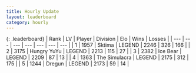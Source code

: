 ```yaml
---
title: Hourly Update
layout: leaderboard
category: hourly
---
```


{: .leaderboard}
| Rank | LV | Player | Division | Elo | Wins | Losses |
| --- | --- | --- | --- | --- | --- | --- |
| <span data-change="0">1</span> | 1957 | <span title="ID: 353063">Sktima</span> | LEGEND | <span data-change="0">2246</span> | <span data-change="0">326</span> | <span data-change="0">166</span> |
| <span data-change="1">2</span> | 3175 | <span title="ID: 164871">Hungry YuYu</span> | LEGEND | <span data-change="8">2213</span> | <span data-change="2">115</span> | <span data-change="0">27</span> |
| <span data-change="-1">3</span> | 2382 | <span title="ID: 417840">Ice Bear</span> | LEGEND | <span data-change="0">2209</span> | <span data-change="0">87</span> | <span data-change="0">13</span> |
| <span data-change="1">4</span> | 1363 | <span title="ID: 366840">The Simulacra</span> | LEGEND | <span data-change="3">2175</span> | <span data-change="1">312</span> | <span data-change="0">175</span> |
| <span data-change="-1">5</span> | 1244 | <span title="ID: 337810">Dregun</span> | LEGEND | <span data-change="0">2173</span> | <span data-change="0">59</span> | <span data-change="0">14</span> |